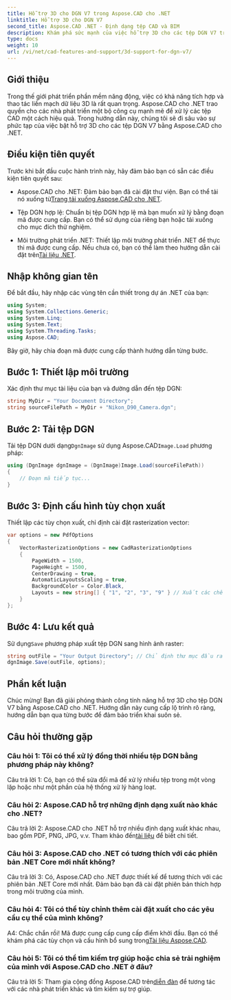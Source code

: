 ```yaml
---
title: Hỗ trợ 3D cho DGN V7 trong Aspose.CAD cho .NET
linktitle: Hỗ trợ 3D cho DGN V7
second_title: Aspose.CAD .NET - Định dạng tệp CAD và BIM
description: Khám phá sức mạnh của việc hỗ trợ 3D cho các tệp DGN V7 trong Aspose.CAD cho .NET. Hãy làm theo hướng dẫn từng bước của chúng tôi để tích hợp và thao tác dễ dàng với các tệp CAD.
type: docs
weight: 10
url: /vi/net/cad-features-and-support/3d-support-for-dgn-v7/
---
```

## Giới thiệu

Trong thế giới phát triển phần mềm năng động, việc có khả năng tích hợp và thao tác liền mạch dữ liệu 3D là rất quan trọng. Aspose.CAD cho .NET trao quyền cho các nhà phát triển một bộ công cụ mạnh mẽ để xử lý các tệp CAD một cách hiệu quả. Trong hướng dẫn này, chúng tôi sẽ đi sâu vào sự phức tạp của việc bật hỗ trợ 3D cho các tệp DGN V7 bằng Aspose.CAD cho .NET.

## Điều kiện tiên quyết

Trước khi bắt đầu cuộc hành trình này, hãy đảm bảo bạn có sẵn các điều kiện tiên quyết sau:

-  Aspose.CAD cho .NET: Đảm bảo bạn đã cài đặt thư viện. Bạn có thể tải nó xuống từ[Trang tải xuống Aspose.CAD cho .NET](https://releases.aspose.com/cad/net/).

- Tệp DGN hợp lệ: Chuẩn bị tệp DGN hợp lệ mà bạn muốn xử lý bằng đoạn mã được cung cấp. Bạn có thể sử dụng của riêng bạn hoặc tải xuống cho mục đích thử nghiệm.

- Môi trường phát triển .NET: Thiết lập môi trường phát triển .NET để thực thi mã được cung cấp. Nếu chưa có, bạn có thể làm theo hướng dẫn cài đặt trên[Tài liệu .NET](https://docs.microsoft.com/en-us/dotnet/core/install/).

## Nhập không gian tên

Để bắt đầu, hãy nhập các vùng tên cần thiết trong dự án .NET của bạn:

```csharp
using System;
using System.Collections.Generic;
using System.Linq;
using System.Text;
using System.Threading.Tasks;
using Aspose.CAD;
```

Bây giờ, hãy chia đoạn mã được cung cấp thành hướng dẫn từng bước.

## Bước 1: Thiết lập môi trường

Xác định thư mục tài liệu của bạn và đường dẫn đến tệp DGN:

```csharp
string MyDir = "Your Document Directory";
string sourceFilePath = MyDir + "Nikon_D90_Camera.dgn";
```

## Bước 2: Tải tệp DGN

 Tải tệp DGN dưới dạng`DgnImage` sử dụng Aspose.CAD`Image.Load` phương pháp:

```csharp
using (DgnImage dgnImage = (DgnImage)Image.Load(sourceFilePath))
{
    // Đoạn mã tiếp tục...
}
```

## Bước 3: Định cấu hình tùy chọn xuất

Thiết lập các tùy chọn xuất, chỉ định cài đặt rasterization vector:

```csharp
var options = new PdfOptions
{
    VectorRasterizationOptions = new CadRasterizationOptions
    {
        PageWidth = 1500,
        PageHeight = 1500,
        CenterDrawing = true,
        AutomaticLayoutsScaling = true,
        BackgroundColor = Color.Black,
        Layouts = new string[] { "1", "2", "3", "9" } // Xuất các chế độ xem cụ thể
    }
};
```

## Bước 4: Lưu kết quả

 Sử dụng`Save` phương pháp xuất tệp DGN sang hình ảnh raster:

```csharp
string outFile = "Your Output Directory"; // Chỉ định thư mục đầu ra
dgnImage.Save(outFile, options);
```

## Phần kết luận

Chúc mừng! Bạn đã giải phóng thành công tính năng hỗ trợ 3D cho tệp DGN V7 bằng Aspose.CAD cho .NET. Hướng dẫn này cung cấp lộ trình rõ ràng, hướng dẫn bạn qua từng bước để đảm bảo triển khai suôn sẻ.

## Câu hỏi thường gặp

### Câu hỏi 1: Tôi có thể xử lý đồng thời nhiều tệp DGN bằng phương pháp này không?

Câu trả lời 1: Có, bạn có thể sửa đổi mã để xử lý nhiều tệp trong một vòng lặp hoặc như một phần của hệ thống xử lý hàng loạt.

### Câu hỏi 2: Aspose.CAD hỗ trợ những định dạng xuất nào khác cho .NET?

 Câu trả lời 2: Aspose.CAD cho .NET hỗ trợ nhiều định dạng xuất khác nhau, bao gồm PDF, PNG, JPG, v.v. Tham khảo đến[tài liệu](https://reference.aspose.com/cad/net/) để biết chi tiết.

### Câu hỏi 3: Aspose.CAD cho .NET có tương thích với các phiên bản .NET Core mới nhất không?

Câu trả lời 3: Có, Aspose.CAD cho .NET được thiết kế để tương thích với các phiên bản .NET Core mới nhất. Đảm bảo bạn đã cài đặt phiên bản thích hợp trong môi trường của mình.

### Câu hỏi 4: Tôi có thể tùy chỉnh thêm cài đặt xuất cho các yêu cầu cụ thể của mình không?

 A4: Chắc chắn rồi! Mã được cung cấp cung cấp điểm khởi đầu. Bạn có thể khám phá các tùy chọn và cấu hình bổ sung trong[Tài liệu Aspose.CAD](https://reference.aspose.com/cad/net/).

### Câu hỏi 5: Tôi có thể tìm kiếm trợ giúp hoặc chia sẻ trải nghiệm của mình với Aspose.CAD cho .NET ở đâu?

Câu trả lời 5: Tham gia cộng đồng Aspose.CAD trên[diễn đàn](https://forum.aspose.com/c/cad/19) để tương tác với các nhà phát triển khác và tìm kiếm sự trợ giúp.